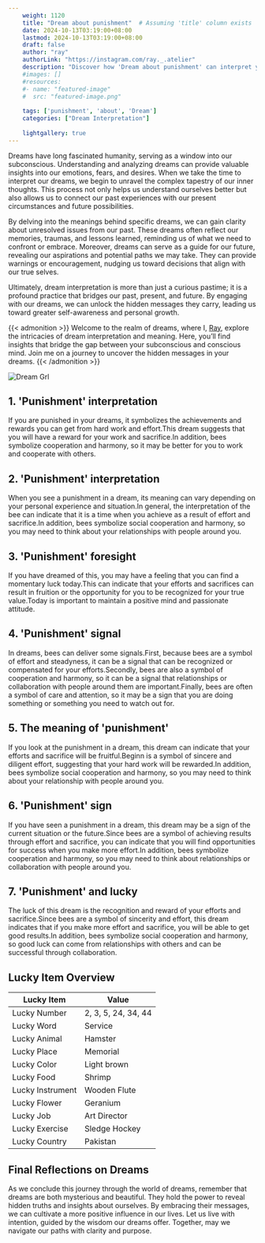 ```yaml
---
    weight: 1120
    title: "Dream about punishment"  # Assuming 'title' column exists
    date: 2024-10-13T03:19:00+08:00
    lastmod: 2024-10-13T03:19:00+08:00
    draft: false
    author: "ray"
    authorLink: "https://instagram.com/ray._.atelier"
    description: "Discover how 'Dream about punishment' can interpret your future and uncover its significant meanings in your life."
    #images: []
    #resources:
    #- name: "featured-image"
    #  src: "featured-image.png"
    
    tags: ['punishment', 'about', 'Dream']
    categories: ["Dream Interpretation"]
    
    lightgallery: true
---
```

    
Dreams have long fascinated humanity, serving as a window into our subconscious. Understanding and analyzing dreams can provide valuable insights into our emotions, fears, and desires. When we take the time to interpret our dreams, we begin to unravel the complex tapestry of our inner thoughts. This process not only helps us understand ourselves better but also allows us to connect our past experiences with our present circumstances and future possibilities.

By delving into the meanings behind specific dreams, we can gain clarity about unresolved issues from our past. These dreams often reflect our memories, traumas, and lessons learned, reminding us of what we need to confront or embrace. Moreover, dreams can serve as a guide for our future, revealing our aspirations and potential paths we may take. They can provide warnings or encouragement, nudging us toward decisions that align with our true selves.

Ultimately, dream interpretation is more than just a curious pastime; it is a profound practice that bridges our past, present, and future. By engaging with our dreams, we can unlock the hidden messages they carry, leading us toward greater self-awareness and personal growth.

{{< admonition >}}
Welcome to the realm of dreams, where I, [Ray](https://instagram.com/ray._.atelier), explore the intricacies of dream interpretation and meaning. Here, you’ll find insights that bridge the gap between your subconscious and conscious mind. Join me on a journey to uncover the hidden messages in your dreams.
{{< /admonition >}}

![Dream Grl](https://cdn.pixabay.com/photo/2017/11/02/03/35/gothic-2910057_1280.jpg "Dream Grl")

## 1. 'Punishment' interpretation
If you are punished in your dreams, it symbolizes the achievements and rewards you can get from hard work and effort.This dream suggests that you will have a reward for your work and sacrifice.In addition, bees symbolize cooperation and harmony, so it may be better for you to work and cooperate with others.

## 2. 'Punishment' interpretation
When you see a punishment in a dream, its meaning can vary depending on your personal experience and situation.In general, the interpretation of the bee can indicate that it is a time when you achieve as a result of effort and sacrifice.In addition, bees symbolize social cooperation and harmony, so you may need to think about your relationships with people around you.

## 3. 'Punishment' foresight
If you have dreamed of this, you may have a feeling that you can find a momentary luck today.This can indicate that your efforts and sacrifices can result in fruition or the opportunity for you to be recognized for your true value.Today is important to maintain a positive mind and passionate attitude.

## 4. 'Punishment' signal
In dreams, bees can deliver some signals.First, because bees are a symbol of effort and steadyness, it can be a signal that can be recognized or compensated for your efforts.Secondly, bees are also a symbol of cooperation and harmony, so it can be a signal that relationships or collaboration with people around them are important.Finally, bees are often a symbol of care and attention, so it may be a sign that you are doing something or something you need to watch out for.

## 5. The meaning of 'punishment'
If you look at the punishment in a dream, this dream can indicate that your efforts and sacrifice will be fruitful.Beginn is a symbol of sincere and diligent effort, suggesting that your hard work will be rewarded.In addition, bees symbolize social cooperation and harmony, so you may need to think about your relationship with people around you.

## 6. 'Punishment' sign
If you have seen a punishment in a dream, this dream may be a sign of the current situation or the future.Since bees are a symbol of achieving results through effort and sacrifice, you can indicate that you will find opportunities for success when you make more effort.In addition, bees symbolize cooperation and harmony, so you may need to think about relationships or collaboration with people around you.

## 7. 'Punishment' and lucky
The luck of this dream is the recognition and reward of your efforts and sacrifice.Since bees are a symbol of sincerity and effort, this dream indicates that if you make more effort and sacrifice, you will be able to get good results.In addition, bees symbolize social cooperation and harmony, so good luck can come from relationships with others and can be successful through collaboration.

## Lucky Item Overview
| Lucky Item          | Value              |
|---------------|--------------------|
| Lucky Number        | 2, 3, 5, 24, 34, 44  |
| Lucky Word          | Service |
| Lucky Animal        | Hamster |
| Lucky Place         | Memorial     |
| Lucky Color         | Light brown     |
| Lucky Food          | Shrimp      |
| Lucky Instrument    | Wooden Flute |
| Lucky Flower        | Geranium    |
| Lucky Job           | Art Director       |
| Lucky Exercise      | Sledge Hockey  |
| Lucky Country       | Pakistan    |


##  Final Reflections on Dreams

As we conclude this journey through the world of dreams, remember that dreams are both mysterious and beautiful. They hold the power to reveal hidden truths and insights about ourselves. By embracing their messages, we can cultivate a more positive influence in our lives. Let us live with intention, guided by the wisdom our dreams offer. Together, may we navigate our paths with clarity and purpose.
